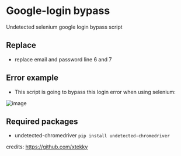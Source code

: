 # Google-login bypass
Undetected selenium google login bypass script

## Replace
 - replace email and password line 6 and 7

## Error example
- This script is going to bypass this login error when using selenium:

![image](https://user-images.githubusercontent.com/98614666/157559723-539385d2-2b10-4250-b8ca-1b5db6be5bc1.png)

## Required packages
- undetected-chromedriver  `pip install undetected-chromedriver`

credits: https://github.com/xtekky

